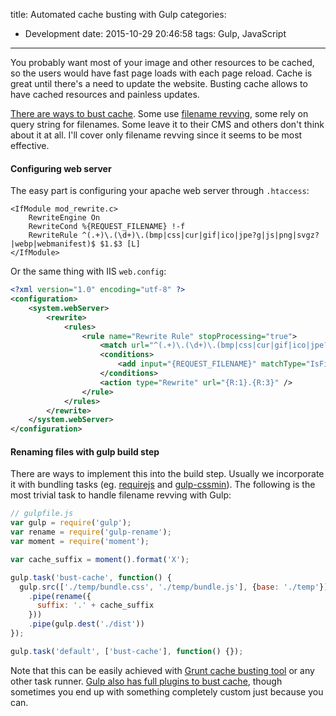 title: Automated cache busting with Gulp
categories:
  - Development
date: 2015-10-29 20:46:58
tags: Gulp, JavaScript
---

You probably want most of your image and other resources to be cached, so the users would have fast page loads with each page reload. Cache is great until there's a need to update the website. Busting cache allows to have cached resources and painless updates.

<a href="https://css-tricks.com/strategies-for-cache-busting-css/">There are ways to bust cache</a>. Some use <a href="http://www.stevesouders.com/blog/2008/08/23/revving-filenames-dont-use-querystring/">filename revving</a>, some rely on query string for filenames. Some leave it to their CMS and others don't think about it at all. I'll cover only filename revving since it seems to be most effective.

<!--more-->

#### Configuring web server

The easy part is configuring your apache web server through `.htaccess`:
```apacheconf
<IfModule mod_rewrite.c>
    RewriteEngine On
    RewriteCond %{REQUEST_FILENAME} !-f
    RewriteRule ^(.+)\.(\d+)\.(bmp|css|cur|gif|ico|jpe?g|js|png|svgz?|webp|webmanifest)$ $1.$3 [L]
</IfModule>
```

Or the same thing with IIS `web.config`:
```xml
<?xml version="1.0" encoding="utf-8" ?>
<configuration>
    <system.webServer>
        <rewrite>
            <rules>
                <rule name="Rewrite Rule" stopProcessing="true">
                    <match url="^(.+)\.(\d+)\.(bmp|css|cur|gif|ico|jpe?g|js|png|svgz?|webp|webmanifest)$" ignoreCase="true" />
                    <conditions>
                        <add input="{REQUEST_FILENAME}" matchType="IsFile" ignoreCase="true" negate="true" />
                    </conditions>
                    <action type="Rewrite" url="{R:1}.{R:3}" />
                </rule>
            </rules>
        </rewrite>
    </system.webServer>
</configuration>
```

#### Renaming files with gulp build step

There are ways to implement this into the build step. Usually we incorporate it with bundling tasks (eg. <a href="http://requirejs.org/">requirejs</a> and <a href="https://www.npmjs.com/package/gulp-cssmin">gulp-cssmin</a>). The following is the most trivial task to handle filename revving with Gulp:
```js
// gulpfile.js
var gulp = require('gulp');
var rename = require('gulp-rename');
var moment = require('moment');

var cache_suffix = moment().format('X');

gulp.task('bust-cache', function() {
  gulp.src(['./temp/bundle.css', './temp/bundle.js'], {base: './temp'})
    .pipe(rename({
      suffix: '.' + cache_suffix
    }))
    .pipe(gulp.dest('./dist'))
});

gulp.task('default', ['bust-cache'], function() {});
```

Note that this can be easily achieved with <a href="https://github.com/hollandben/grunt-cache-bust">Grunt cache busting tool</a> or any other task runner. <a href="https://www.npmjs.com/package/gulp-buster">Gulp also has full plugins to bust cache</a>, though sometimes you end up with something completely custom just because you can. 

